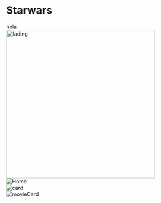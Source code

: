 # Starwars
<div hegiht='200px' width='200px'>
  hola
 </div>
 
 
<img src="https://user-images.githubusercontent.com/98859499/233303915-8a5f13d5-8dc0-4cf9-8329-6b0bd0407e4b.png" alt='lading' width="400" height="400" />
<br/>
<img src="https://user-images.githubusercontent.com/98859499/233303683-572cfe24-e725-4d58-b27c-ea688ac12d91.png" alt='Home'/>
<br/>
<img src="https://user-images.githubusercontent.com/98859499/233303837-01402aad-a368-4386-846f-98241cfd22ee.png" alt='card'/>
<br/>
<img src="https://user-images.githubusercontent.com/98859499/233304562-b2b0af39-1e32-483e-9dc4-24c944c3029a.png" alt='movieCard'/>


